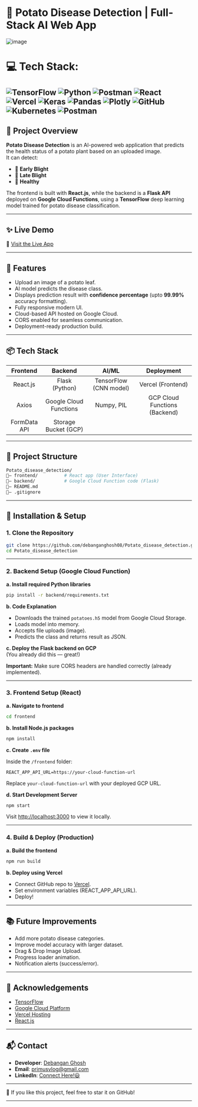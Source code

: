 # 🥔 Potato Disease Detection | Full-Stack AI Web App
![image](https://github.com/user-attachments/assets/0ec4dfba-3635-4535-9431-c901c1b0b254)
# 💻 Tech Stack:
![TensorFlow](https://img.shields.io/badge/TensorFlow-%23FF6F00.svg?style=for-the-badge&logo=TensorFlow&logoColor=white) ![Python](https://img.shields.io/badge/python-3670A0?style=for-the-badge&logo=python&logoColor=ffdd54) ![Postman](https://img.shields.io/badge/Postman-FF6C37?style=for-the-badge&logo=postman&logoColor=white) ![React](https://img.shields.io/badge/react-%2320232a.svg?style=for-the-badge&logo=react&logoColor=%2361DAFB) ![Vercel](https://img.shields.io/badge/vercel-%23000000.svg?style=for-the-badge&logo=vercel&logoColor=white) ![Keras](https://img.shields.io/badge/Keras-%23D00000.svg?style=for-the-badge&logo=Keras&logoColor=white) ![Pandas](https://img.shields.io/badge/pandas-%23150458.svg?style=for-the-badge&logo=pandas&logoColor=white) ![Plotly](https://img.shields.io/badge/Plotly-%233F4F75.svg?style=for-the-badge&logo=plotly&logoColor=white) ![GitHub](https://img.shields.io/badge/github-%23121011.svg?style=for-the-badge&logo=github&logoColor=white) ![Kubernetes](https://img.shields.io/badge/kubernetes-%23326ce5.svg?style=for-the-badge&logo=kubernetes&logoColor=white) ![Postman](https://img.shields.io/badge/Postman-FF6C37?style=for-the-badge&logo=postman&logoColor=white)
---

## 🌟 Project Overview

**Potato Disease Detection** is an AI-powered web application that predicts the health status of a potato plant based on an uploaded image.  
It can detect:

- 🥔 **Early Blight**
- 🥔 **Late Blight**
- 🥔 **Healthy**

The frontend is built with **React.js**, while the backend is a **Flask API** deployed on **Google Cloud Functions**, using a **TensorFlow** deep learning model trained for potato disease classification.

---

## ✨ Live Demo

🔗 [Visit the Live App](https://potato-disease-detection-mu.vercel.app/)

---

## 🏧 Features

- Upload an image of a potato leaf.
- AI model predicts the disease class.
- Displays prediction result with **confidence percentage** (upto **99.99%** accuracy formatting).
- Fully responsive modern UI.
- Cloud-based API hosted on Google Cloud.
- CORS enabled for seamless communication.
- Deployment-ready production build.

---

## 📦 Tech Stack

| Frontend | Backend | AI/ML | Deployment |
|:--------:|:-------:|:-----:|:----------:|
| React.js | Flask (Python) | TensorFlow (CNN model) | Vercel (Frontend) |
| Axios | Google Cloud Functions | Numpy, PIL | GCP Cloud Functions (Backend) |
| FormData API | Storage Bucket (GCP) | | |

---

## 📂 Project Structure

```bash
Potato_disease_detection/
🔻— frontend/          # React app (User Interface)
🔻— backend/           # Google Cloud Function code (Flask)
🔻— README.md
🔻— .gitignore
```

---

## 🚀 Installation & Setup

### 1. Clone the Repository

```bash
git clone https://github.com/debanganghosh08/Potato_disease_detection.git
cd Potato_disease_detection
```

---

### 2. Backend Setup (Google Cloud Function)

**a. Install required Python libraries**

```bash
pip install -r backend/requirements.txt
```

**b. Code Explanation**

- Downloads the trained `potatoes.h5` model from Google Cloud Storage.
- Loads model into memory.
- Accepts file uploads (image).
- Predicts the class and returns result as JSON.

**c. Deploy the Flask backend on GCP**  
(You already did this — great!)

**Important:** Make sure CORS headers are handled correctly (already implemented).

---

### 3. Frontend Setup (React)

**a. Navigate to frontend**

```bash
cd frontend
```

**b. Install Node.js packages**

```bash
npm install
```

**c. Create `.env` file**

Inside the `/frontend` folder:

```
REACT_APP_API_URL=https://your-cloud-function-url
```

Replace `your-cloud-function-url` with your deployed GCP URL.

**d. Start Development Server**

```bash
npm start
```

Visit [http://localhost:3000](http://localhost:3000) to view it locally.

---

### 4. Build & Deploy (Production)

**a. Build the frontend**

```bash
npm run build
```

**b. Deploy using Vercel**

- Connect GitHub repo to [Vercel](https://vercel.com/).
- Set environment variables (REACT_APP_API_URL).
- Deploy!

---

## 📚 Future Improvements

- Add more potato disease categories.
- Improve model accuracy with larger dataset.
- Drag & Drop Image Upload.
- Progress loader animation.
- Notification alerts (success/error).

---

## 🧽 Acknowledgements

- [TensorFlow](https://www.tensorflow.org/)
- [Google Cloud Platform](https://cloud.google.com/)
- [Vercel Hosting](https://vercel.com/)
- [React.js](https://reactjs.org/)

---

## 📬 Contact

- **Developer**: [Debangan Ghosh](https://github.com/debanganghosh08)
- **Email**: primusvlog@gmail.com
- **LinkedIn**: [Connect Here!😃](https://www.linkedin.com/in/debangan-ghosh/)

---

🌟 If you like this project, feel free to star it on GitHub!

---


